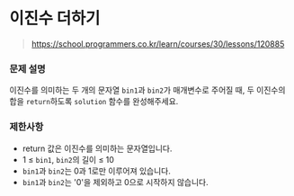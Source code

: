 # 이진수 더하기

> https://school.programmers.co.kr/learn/courses/30/lessons/120885

### 문제 설명

이진수를 의미하는 두 개의 문자열 `bin1`과 `bin2`가 매개변수로 주어질 때, 두 이진수의 합을 `return`하도록 `solution` 함수를 완성해주세요.

### 제한사항

- return 값은 이진수를 의미하는 문자열입니다.
- 1 ≤ `bin1`, `bin2`의 길이 ≤ 10
- `bin1`과 `bin2`는 0과 1로만 이루어져 있습니다.
- `bin1`과 `bin2`는 '0'을 제외하고 0으로 시작하지 않습니다.
